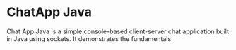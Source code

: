 <h1>ChatApp Java</h1>
<p>
  Chat App Java is a simple console-based client-server chat application built in Java using sockets. It demonstrates the fundamentals
</p> 
